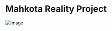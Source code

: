 # Mahkota Reality Project

![Image](https://github.com/user-attachments/assets/c2e73645-d3ed-4202-93fc-732d32af03b3)
